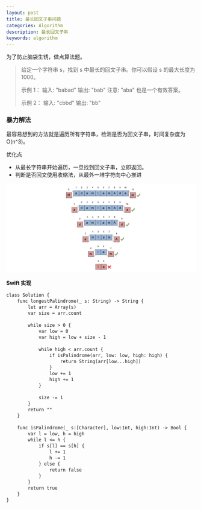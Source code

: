 ```yaml
---
layout: post
title: 最长回文子串问题
categories: Algorithm
description: 最长回文子串
keywords: algorithm
---
```


为了防止脑袋生锈，做点算法题。

> 给定一个字符串 s，找到 s 中最长的回文子串。你可以假设 s 的最大长度为 1000。
>
> 示例 1：
  输入: "babad"
  输出: "bab"
  注意: "aba" 也是一个有效答案。 
>
> 示例 2：
  输入: "cbbd"
  输出: "bb"


### 暴力解法

最容易想到的方法就是遍历所有字符串，检测是否为回文子串，时间复杂度为 O(n^3)。

优化点
* 从最长字符串开始遍历，一旦找到回文子串，立即返回。
* 判断是否回文使用收缩法，从最外一堆字符向中心推进

![](/images/algorithm_shrink.jpg)

**Swift 实现**
```
class Solution {
    func longestPalindrome(_ s: String) -> String {
        let arr = Array(s)
        var size = arr.count
        
        while size > 0 {
            var low = 0
            var high = low + size - 1
            
            while high < arr.count {
                if isPalindrome(arr, low: low, high: high) {
                    return String(arr[low...high])
                }
                low += 1
                high += 1
            }
            
            size -= 1
        }
        return ""
    }
    
    func isPalindrome(_ s:[Character], low:Int, high:Int) -> Bool {
        var l = low, h = high
        while l <= h {
            if s[l] == s[h] {
                l += 1
                h -= 1
            } else {
                return false
            }
        }
        return true
    }
}
```
